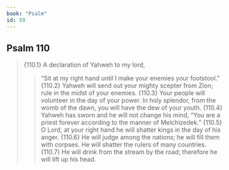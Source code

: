 ```yaml
---
book: "Psalm"
id: 59
---
```


## Psalm 110

> {110.1} A declaration of Yahweh to my lord,
>> “Sit at my right hand
>> until I make your enemies your footstool.”
> {110.2} Yahweh will send out your mighty scepter from Zion;
>> rule in the midst of your enemies.
> {110.3} Your people will volunteer in the day of your power.
>> In holy splendor, from the womb of the dawn,
>> you will have the dew of your youth.
> {110.4} Yahweh has sworn and he will not change his mind,
>> “You are a priest forever
>> according to the manner of Melchizedek.”
> {110.5} O Lord, at your right hand
>> he will shatter kings in the day of his anger.
> {110.6} He will judge among the nations;
>> he will fill them with corpses.
> He will shatter the rulers of many countries.
>> {110.7} He will drink from the stream by the road;
> therefore he will lift up his head.